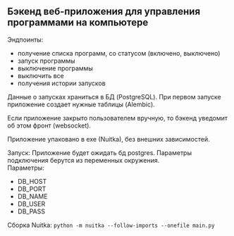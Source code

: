 ## Бэкенд веб-приложения для управления программами на компьютере

Эндпоинты:

- получение списка программ, со статусом (включено, выключено)
- запуск программы
- выключение программы
- выключить все
- получения истории запусков

Данные о запусках храниться в БД (PostgreSQL). При первом запуске приложение создает нужные таблицы (Alembic).

Если приложение закрыто пользователем вручную, то бэкенд уведомит об этом фронт (websocket).

Приложение упаковано в exe (Nuitka), без внешних зависимостей.

Запуск:
Приложение будет ожидать бд postgres. Параметры подключения берутся из переменных окружения.<br>
Параметры:

- DB_HOST
- DB_PORT
- DB_NAME
- DB_USER
- DB_PASS<br>

Сборка Nuitka: `python -m nuitka --follow-imports --onefile main.py`

